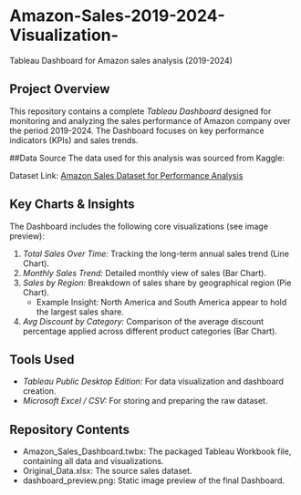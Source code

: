 # Amazon-Sales-2019-2024-Visualization-
Tableau Dashboard for Amazon sales analysis (2019-2024)


## Project Overview

This repository contains a complete *Tableau Dashboard* designed for monitoring and analyzing the sales performance of Amazon company over the period 2019-2024. The Dashboard focuses on key performance indicators (KPIs) and sales trends.

##Data Source 
The data used for this analysis was sourced from Kaggle:

Dataset Link: [Amazon Sales Dataset for Performance Analysis](https://www.kaggle.com/datasets/rahuljangir78/amazon-sales-dataset-for-performance-analysis)



## Key Charts & Insights


The Dashboard includes the following core visualizations (see image preview):

1.  *Total Sales Over Time:* Tracking the long-term annual sales trend (Line Chart).
2.  *Monthly Sales Trend:* Detailed monthly view of sales (Bar Chart).
3.  *Sales by Region:* Breakdown of sales share by geographical region (Pie Chart).
    * Example Insight: North America and South America appear to hold the largest sales share.
4.  *Avg Discount by Category:* Comparison of the average discount percentage applied across different product categories (Bar Chart).

## Tools Used

* *Tableau Public Desktop Edition:* For data visualization and dashboard creation.
* *Microsoft Excel / CSV:* For storing and preparing the raw dataset.

## Repository Contents

* Amazon_Sales_Dashboard.twbx: The packaged Tableau Workbook file, containing all data and visualizations.
* Original_Data.xlsx: The source sales dataset.
* dashboard_preview.png: Static image preview of the final Dashboard.
